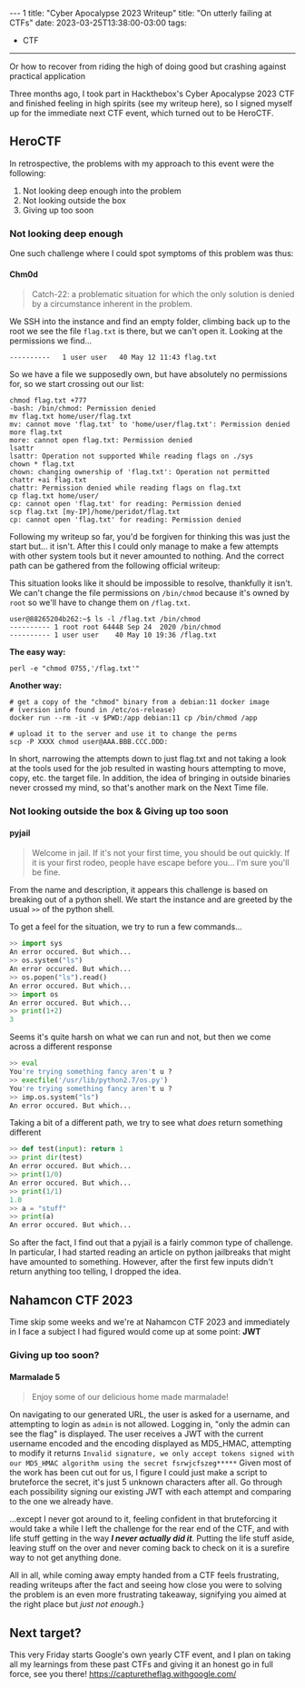 ---                                                                                                                   1 title: "Cyber Apocalypse 2023 Writeup"
title: "On utterly failing at CTFs"
date: 2023-03-25T13:38:00-03:00
tags:
- CTF
---

Or how to recover from riding the high of doing good but crashing against practical application

<!--more-->

Three months ago, I took part in Hackthebox's Cyber Apocalypse 2023 CTF and finished feeling in high spirits (see my writeup here), so I signed myself up for the immediate next CTF event, which turned out to be HeroCTF. 

## HeroCTF
In retrospective, the problems with my approach to this event were the following:
1. Not looking deep enough into the problem
2. Not looking outside the box 
3. Giving up too soon

### Not looking deep enough
One such challenge where I could spot symptoms of this problem was thus:

#### Chm0d
> Catch-22: a problematic situation for which the only solution is denied by a circumstance inherent in the problem.  

We SSH into the instance and find an empty folder, climbing back up to the root we see the file `flag.txt` is there, but we can't open it. Looking at the permissions we find...
```shell
----------   1 user user   40 May 12 11:43 flag.txt
```
So we have a file we supposedly own, but have absolutely no permissions for, so we start crossing out our list:
```shell
chmod flag.txt +777
-bash: /bin/chmod: Permission denied
mv flag.txt home/user/flag.txt
mv: cannot move 'flag.txt' to 'home/user/flag.txt': Permission denied
more flag.txt
more: cannot open flag.txt: Permission denied
lsattr
lsattr: Operation not supported While reading flags on ./sys
chown * flag.txt
chown: changing ownership of 'flag.txt': Operation not permitted
chattr +ai flag.txt
chattr: Permission denied while reading flags on flag.txt
cp flag.txt home/user/
cp: cannot open 'flag.txt' for reading: Permission denied
scp flag.txt [my-IP]/home/peridot/flag.txt
cp: cannot open 'flag.txt' for reading: Permission denied
```
Following my writeup so far, you'd be forgiven for thinking this was just the start but... it isn't. After this I could only manage to make a few attempts with other system tools but it never amounted to nothing. And the correct path can be gathered from the following official writeup:

This situation looks like it should be impossible to resolve, thankfully it isn't. We can't change the file permissions on `/bin/chmod` because it's owned by `root` so we'll have to change them on `/flag.txt`.

```shell
user@88265204b262:~$ ls -l /flag.txt /bin/chmod
---------- 1 root root 64448 Sep 24  2020 /bin/chmod
---------- 1 user user    40 May 10 19:36 /flag.txt
```

**The easy way:**

```shell
perl -e "chmod 0755,'/flag.txt'"
```

**Another way:**

```shell
# get a copy of the "chmod" binary from a debian:11 docker image
# (version info found in /etc/os-release)
docker run --rm -it -v $PWD:/app debian:11 cp /bin/chmod /app

# upload it to the server and use it to change the perms
scp -P XXXX chmod user@AAA.BBB.CCC.DDD:
```
In short, narrowing the attempts down to just flag.txt and not taking a look at the tools used for the job resulted in wasting hours attempting to move, copy, etc. the target file. In addition, the idea of bringing in outside binaries never crossed my mind, so that's another mark on the Next Time file.

### Not looking outside the box & Giving up too soon
#### pyjail
> Welcome in jail. If it's not your first time, you should be out quickly. If it is your first rodeo, people have escape before you... I'm sure you'll be fine.

From the name and description, it appears this challenge is based on breaking out of a python shell. We start the instance and are greeted by the usual `>>` of the python shell.

To get a feel for the situation, we try to run a few commands...
```python
>> import sys
An error occured. But which...
>> os.system("ls")
An error occured. But which...
>> os.popen("ls").read()
An error occured. But which...
>> import os
An error occured. But which...
>> print(1+2)
3
```
Seems it's quite harsh on what we can run and not, but then we come across a different response
```python
>> eval
You're trying something fancy aren't u ?
>> execfile('/usr/lib/python2.7/os.py')
You're trying something fancy aren't u ?
>> imp.os.system("ls")
An error occured. But which...
```
Taking a bit of a different path, we try to see what *does* return something different
```python
>> def test(input): return 1
>> print dir(test)
An error occured. But which...
>> print(1/0)
An error occured. But which...
>> print(1/1)
1.0
>> a = "stuff"
>> print(a)
An error occured. But which...
```
So after the fact, I find out that a pyjail is a fairly common type of challenge. In particular, I had started reading an article on python jailbreaks that might have amounted to something. However, after the first few inputs didn't return anything too telling, I dropped the idea.

## Nahamcon CTF 2023
Time skip some weeks and we're at Nahamcon CTF 2023 and immediately in I face a subject I had figured would come up at some point: **JWT**
### Giving up too soon?
#### Marmalade 5
> Enjoy some of our delicious home made marmalade!

On navigating to our generated URL, the user is asked for a username, and attempting to login as `admin` is not allowed.
Logging in, "only the admin can see the flag" is displayed.
The user receives a JWT with the current username encoded and the encoding displayed as MD5_HMAC, attempting to modify it returns `Invalid signature, we only accept tokens signed with our MD5_HMAC algorithm using the secret fsrwjcfszeg*****`
Given most of the work has been cut out for us, I figure I could just make a script to bruteforce the secret, it's just 5 unknown characters after all. Go through each possibility signing our existing JWT with each attempt and comparing to the one we already have.

...except I never got around to it, feeling confident in that bruteforcing it would take a while I left the challenge for the rear end of the CTF, and with life stuff getting in the way ***I never actually did it***.
Putting the life stuff aside, leaving stuff on the over and never coming back to check on it is a surefire way to not get anything done.

All in all, while coming away empty handed from a CTF feels frustrating, reading writeups after the fact and seeing how close you were to solving the problem is an even more frustrating takeaway, signifying you aimed at the right place but *just not enough*.}

## Next target?
This very Friday starts Google's own yearly CTF event, and I plan on taking all my learnings from these past CTFs and giving it an honest go in full force, see you there! 
https://capturetheflag.withgoogle.com/
